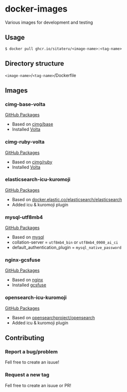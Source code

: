 # docker-images
Various images for development and testing

## Usage
`$ docker pull ghcr.io/sitateru/<image-name>:<tag-name>`

## Directory structure
`<image-name>`/`<tag-name>`/Dockerfile

## Images

### cimg-base-volta
[GitHub Packages](https://github.com/orgs/sitateru/packages/container/package/cimg-base-volta)
- Based on [cimg/base](https://hub.docker.com/r/cimg/base)
- Installed [Volta](https://volta.sh/)

### cimg-ruby-volta
[GitHub Packages](https://github.com/orgs/sitateru/packages/container/package/cimg-ruby-volta)
- Based on [cimg/ruby](https://hub.docker.com/r/cimg/ruby)
- Installed [Volta](https://volta.sh/)

### elasticsearch-icu-kuromoji
[GitHub Packages](https://github.com/orgs/sitateru/packages/container/package/elasticsearch-icu-kuromoji)
- Based on [docker.elastic.co/elasticsearch/elasticsearch](https://www.docker.elastic.co/r/elasticsearch)
- Added icu & kuromoji plugin

### mysql-utf8mb4
[GitHub Packages](https://github.com/orgs/sitateru/packages/container/package/mysql-utfmb4)
- Based on [mysql](https://hub.docker.com/_/mysql/)
- collation-server = `utf8mb4_bin` or `utf8mb4_0900_ai_ci`
- default_authentication_plugin = `mysql_native_password`

### nginx-gcsfuse
[GitHub Packages](https://github.com/orgs/sitateru/packages/container/package/nginx-gcsfuse)
- Based on [nginx](https://hub.docker.com/_/nginx)
- Installed [gcsfuse](https://github.com/GoogleCloudPlatform/gcsfuse)

### opensearch-icu-kuromoji
[GitHub Packages](https://github.com/orgs/sitateru/packages/container/package/opensearch-icu-kuromoji)
- Based on [opensearchproject/opensearch](https://hub.docker.com/r/opensearchproject/opensearch)
- Added icu & kuromoji plugin

## Contributing

### Report a bug/problem
Fell free to create an isuue!

### Request a new tag
Fell free to create an isuue or PR!

